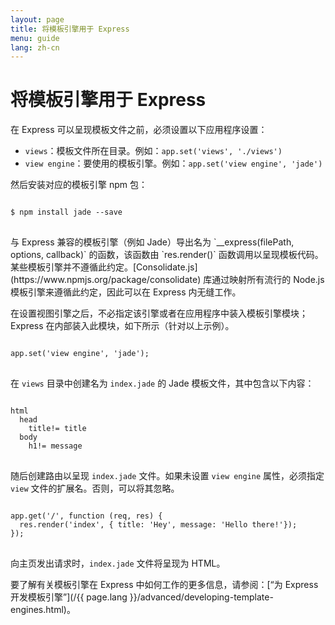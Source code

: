 ```yaml
---
layout: page
title: 将模板引擎用于 Express
menu: guide
lang: zh-cn
---
```

<!---
 Copyright (c) 2016 StrongLoop, IBM, and Express Contributors
 License: MIT
-->

# 将模板引擎用于 Express

在 Express 可以呈现模板文件之前，必须设置以下应用程序设置：

* `views`：模板文件所在目录。例如：`app.set('views', './views')`
* `view engine`：要使用的模板引擎。例如：`app.set('view engine', 'jade')`

然后安装对应的模板引擎 npm 包：

<pre>
<code class="language-sh" translate="no">
$ npm install jade --save
</code>
</pre>

<div class="doc-box doc-notice" markdown="1">
与 Express 兼容的模板引擎（例如 Jade）导出名为 `__express(filePath, options, callback)` 的函数，该函数由 `res.render()` 函数调用以呈现模板代码。
某些模板引擎并不遵循此约定。[Consolidate.js](https://www.npmjs.org/package/consolidate) 库通过映射所有流行的 Node.js 模板引擎来遵循此约定，因此可以在 Express 内无缝工作。
</div>

在设置视图引擎之后，不必指定该引擎或者在应用程序中装入模板引擎模块；Express 在内部装入此模块，如下所示（针对以上示例）。

<pre>
<code class="language-javascript" translate="no">
app.set('view engine', 'jade');
</code>
</pre>

在 `views` 目录中创建名为 `index.jade` 的 Jade 模板文件，其中包含以下内容：

<pre>
<code class="language-javascript" translate="no">
html
  head
    title!= title
  body
    h1!= message
</code>
</pre>

随后创建路由以呈现 `index.jade` 文件。如果未设置 `view engine` 属性，必须指定 `view` 文件的扩展名。否则，可以将其忽略。

<pre>
<code class="language-javascript" translate="no">
app.get('/', function (req, res) {
  res.render('index', { title: 'Hey', message: 'Hello there!'});
});
</code>
</pre>

向主页发出请求时，`index.jade` 文件将呈现为 HTML。


要了解有关模板引擎在 Express 中如何工作的更多信息，请参阅：[“为 Express 开发模板引擎”](/{{ page.lang }}/advanced/developing-template-engines.html)。

